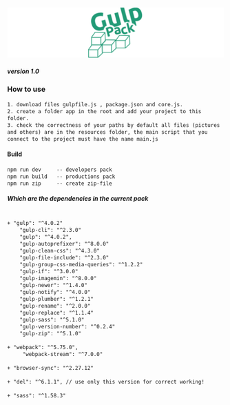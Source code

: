 ![img](https://raw.githubusercontent.com/papchenko/gulp-pack/0feb4c69fe52bd7c3c28352c5aee09168d8b75ca/gulp-logo.svg)
##### version 1.0

### How to use
```
1. download files gulpfile.js , package.json and core.js.
2. create a folder app in the root and add your project to this folder.
3. check the correctness of your paths by default all files (pictures and others) are in the resources folder, the main script that you connect to the project must have the name main.js
```

#### Build
```
npm run dev     -- developers pack
npm run build   -- productions pack
npm run zip     -- create zip-file
```

##### Which are the **dependencies** in the current **pack**
```

+ "gulp": "^4.0.2"
    "gulp-cli": "^2.3.0"
    "gulp": "^4.0.2",
    "gulp-autoprefixer": "^8.0.0"
    "gulp-clean-css": "^4.3.0"
    "gulp-file-include": "^2.3.0"
    "gulp-group-css-media-queries": "^1.2.2"
    "gulp-if": "^3.0.0"
    "gulp-imagemin": "^8.0.0"
    "gulp-newer": "^1.4.0"
    "gulp-notify": "^4.0.0"
    "gulp-plumber": "^1.2.1"
    "gulp-rename": "^2.0.0"
    "gulp-replace": "^1.1.4"
    "gulp-sass": "^5.1.0"
    "gulp-version-number": "^0.2.4"
    "gulp-zip": "^5.1.0"
    
+ "webpack": "^5.75.0",
     "webpack-stream": "^7.0.0"

+ "browser-sync": "^2.27.12"  

+ "del": "^6.1.1", // use only this version for correct working!  

+ "sass": "^1.58.3"  

```




